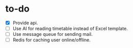 # to-do
- [x] Provide api. 
- [ ] Use AI for reading timetable instead of Excel template.
- [ ] Use message queue for sending mail.
- [ ] Redis for caching user online/offline.
